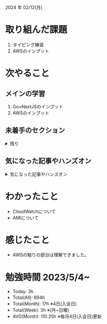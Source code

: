 
2024 年 02/12(月)

# 取り組んだ課題
1. タイピング練習
2. AWSのインプット
 
# 次やること

## メインの学習

1. Go×NextJSのインプット
2. AWSのインプット

## 未着手のセクション

<details>

<summary>残り</summary>

### インフラ側
* 継続的インテグレーション
* デプロイ
* Terraform

</details>

## 気になった記事やハンズオン

<details>

<summary>気になった記事やハンズオン</summary>

### Go
1. [古典学派的テストとGoで考える持続可能なアーキテクチャ入門](https://zenn.dev/jy8752/books/73769005e6afa9/viewer/chapter1)
2. [クリーンアーキテクチャ](https://nuits.jp/entry/easiest-clean-architecture-2019-09)
3. [Goにおけるメモリ管理の可視化](https://zenn.dev/kazu1029/articles/38ab3d99ef0de3)

### TS
1. [TypeChallenge](https://github.com/type-challenges/type-challenges/tree/main/questions/00004-easy-pick)

### 低レイヤ

1. [Putting the “You” in CPU](https://cpu.land/)

</details>

# わかったこと

* CloudWatchについて
* AMIについて


# 感じたこと

* AWSの触りの部分は理解できました。

# 勉強時間 2023/5/4~

* Today: 3h
* Total(All): 894h　
* Total(Month): 17h ※4日(入会日)
* Total(Week): 3h ※(月~日曜)
* AVG(Month): 110.25h ※毎月4日(入会日)更新
